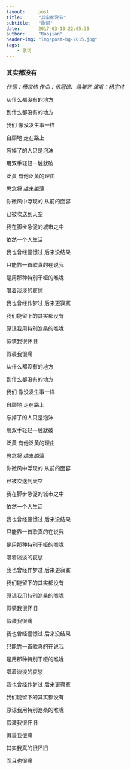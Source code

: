 ```yaml
---
layout:     post
title:      "其实都没有"
subtitle:   "歌词"
date:       2017-03-10 22:05:35
author:     "Baojian"
header-img: "img/post-bg-2015.jpg"
tags:
    - 歌词
---
```


### 其实都没有
*作词：杨宗纬*
*作曲：伍冠谚、易桀齐*
*演唱：杨宗纬*
 
从什么都没有的地方

到什么都没有的地方

我们 像没发生事一样

自顾地 走在路上

忘掉了的人只是泡沫

用双手轻轻一触就破

泛黄 有他泛黄的理由

思念将 越来越薄

你微风中浮现的 从前的面容

已被吹送到天空

我在脚步急促的城市之中

依然一个人生活

我也曾经憧憬过 后来没结果

只能靠一首歌真的在说我

是用那种特别干哑的喉咙

唱着淡淡的哀愁

我也曾经作梦过 后来更寂寞

我们能留下的其实都没有

原谅我用特别沧桑的喉咙

假装我很怀旧

假装我很痛
 

从什么都没有的地方

到什么都没有的地方

我们 像没发生事一样

自顾地 走在路上

忘掉了的人只是泡沫

用双手轻轻一触就破

泛黄 有他泛黄的理由

思念将 越来越薄

你微风中浮现的 从前的面容

已被吹送到天空

我在脚步急促的城市之中

依然一个人生活

我也曾经憧憬过 后来没结果

只能靠一首歌真的在说我

是用那种特别干哑的喉咙

唱着淡淡的哀愁

我也曾经作梦过 后来更寂寞

我们能留下的其实都没有

原谅我用特别沧桑的喉咙

假装我很怀旧

假装我很痛

我也曾经憧憬过 后来没结果

只能靠一首歌真的在说我

是用那种特别干哑的喉咙

唱着淡淡的哀愁

我也曾经作梦过 后来更寂寞

我们能留下的其实都没有

原谅我用特别沧桑的喉咙

假装我很怀旧

假装我很痛

其实我真的很怀旧

而且也很痛